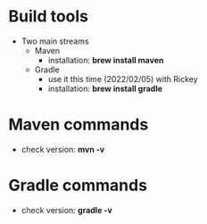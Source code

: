 # Build tools
- Two main streams
  - Maven
    - installation: **brew install maven**
  - Gradle
    - use it this time (2022/02/05) with Rickey
    - installation: **brew install gradle**

# Maven commands
- check version: **mvn -v**

# Gradle commands
- check version: **gradle -v**